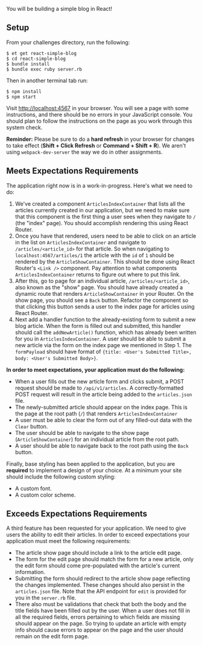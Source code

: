 You will be building a simple blog in React!

## Setup

From your challenges directory, run the following:

```no-highlight
$ et get react-simple-blog
$ cd react-simple-blog
$ bundle install
$ bundle exec ruby server.rb
```

Then in another terminal tab run:

```no-highlight
$ npm install
$ npm start
```

Visit <http://localhost:4567> in your browser. You will see a page with some instructions, and there should be no errors in your JavaScript console. You should plan to follow the instructions on the page as you work through this system check.

**Reminder:** Please be sure to do a **hard refresh** in your browser for changes to take effect (**Shift + Click Refresh** or **Command + Shift + R**). We aren't using `webpack-dev-server` the way we do in other assignments.

## Meets Expectations Requirements

The application right now is in a work-in-progress. Here's what we need to do:

1. We've created a component `ArticlesIndexContainer` that lists all the articles currently created in our application, but we need to make sure that this component is the first thing a user sees when they navigate to `/` (the "index" page). You should accomplish rendering this using React Router.
2. Once you have that rendered, users need to be able to click on an article in the list on `ArticlesIndexContainer` and navigate to `/articles/<article_id>` for that article. So when navigating to `localhost:4567/articles/1` the article with the `id` of `1` should be rendered by the `ArticleShowContainer`. This should be done using React Router's `<Link />` component. Pay attention to what components `ArticlesIndexContainer` returns to figure out where to put this link.
3. After this, go to page for an individual article, `/articles/<article_id>`, also known as the "show" page. You should have already created a dynamic route that renders `ArticleShowContainer` in your Router. On the show page, you should see a `Back` button. Refactor the component so that clicking this button sends a user to the index page for articles using React Router.
4. Next add a handler function to the already-existing form to submit a new blog article. When the form is filled out and submitted, this handler should call the `addNewArticle()` function, which has already been written for you in `ArticlesIndexContainer`. A user should be able to submit a new article via the form on the index page we mentioned in Step 1. The `formPayload` should have format of `{title: <User's Submitted Title>, body: <User's Submitted Body>}`.

**In order to meet expectations, your application must do the following:**

* When a user fills out the new article form and clicks submit, a POST request should be made to `/api/v1/articles`. A correctly-formatted POST request will result in the article being added to the `articles.json` file.
* The newly-submitted article should appear on the index page. This is the page at the root path (`/`) that renders `ArticlesIndexContainer`
* A user must be able to clear the form out of any filled-out data with the `Clear` button.
* The user should be able to navigate to the show page (`ArticleShowContainer`) for an individual article from the root path.
* A user should be able to navigate back to the root path using the `Back` button.

Finally, base styling has been applied to the application, but you are
**required** to implement a design of your choice. At a minimum your site should include the following custom styling:

* A custom font.
* A custom color scheme.

## Exceeds Expectations Requirements

A third feature has been requested for your application. We need to give users the ability to edit their articles. In order to exceed expectations your application must meet the following requirements:

* The article show page should include a link to the article edit page.
* The form for the edit page should match the form for a new article, only the edit form should come pre-populated with the article's current information.
* Submitting the form should redirect to the article show page reflecting the changes implemented. These changes should also persist in the `articles.json` file. Note that the API endpoint for `edit` is provided for you in the `server.rb` file.
* There also must be validations that check that both the body and the title fields have been filled out by the user. When a user does not fill in all the required fields, errors pertaining to which fields are missing should appear on the page. So trying to update an article with empty info should cause errors to appear on the page and the user should remain on the edit form page.

